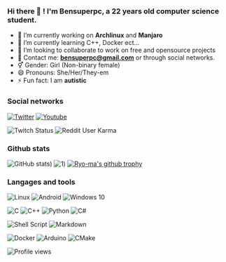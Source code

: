 ### Hi there 👋 ! I'm Bensuperpc, a 22 years old computer science student.

- 🔭 I’m currently working on **Archlinux** and **Manjaro**
- 🌱 I’m currently learning C++, Docker ect...
- 👯 I’m looking to collaborate to work on free and opensource projects
- 💬 Contact me: **bensuperpc@gmail.com** or through social networks.
- ⚥ Gender:  Girl (Non-binary female)
- 😄 Pronouns: She/Her/They-em
- ⚡ Fun fact:  I am **autistic**

### Social networks

[![Twitter](https://img.shields.io/twitter/follow/Bensuperpc?style=social)](https://twitter.com/Bensuperpc) [![Youtube](https://img.shields.io/youtube/channel/subscribers/UCJsQFFL7QW4LSX9eskq-9Yg?style=social)](https://www.youtube.com/channel/UCJsQFFL7QW4LSX9eskq-9Yg)

![Twitch Status](https://img.shields.io/twitch/status/bensuperpc?style=social) ![Reddit User Karma](https://img.shields.io/reddit/user-karma/combined/Bensuperpc?style=social)

### Github stats

![GitHub stats](https://github-readme-stats.vercel.app/api?username=bensuperpc&show_icons=true&count_private=true&theme=radical))
![1](https://github-readme-stats.vercel.app/api/top-langs/?username=bensuperpc&langs_count=9&layout=compact&hide=css&theme=radical))
[![Ryo-ma's github trophy](https://github-profile-trophy.vercel.app/?username=bensuperpc&row=1)](https://github.com/ryo-ma/github-profile-trophy)

### Langages and tools

![Linux](https://img.shields.io/badge/Linux-FCC624?style=for-the-badge&logo=linux&logoColor=black) ![Android](https://img.shields.io/badge/Android-3DDC84?style=for-the-badge&logo=android&logoColor=white) ![Windows 10](https://img.shields.io/badge/Windows-0078D6?style=for-the-badge&logo=windows&logoColor=white)

![C](https://img.shields.io/badge/c-%2300599C.svg?style=for-the-badge&logo=c&logoColor=white) ![C++](https://img.shields.io/badge/c++-%2300599C.svg?style=for-the-badge&logo=c%2B%2B&logoColor=white) ![Python](https://img.shields.io/badge/python-%2314354C.svg?style=for-the-badge&logo=python&logoColor=white) ![C#](https://img.shields.io/badge/c%23-%23239120.svg?style=for-the-badge&logo=c-sharp&logoColor=white)

![Shell Script](https://img.shields.io/badge/shell_script-%23121011.svg?style=for-the-badge&logo=gnu-bash&logoColor=white) ![Markdown](https://img.shields.io/badge/markdown-%23000000.svg?style=for-the-badge&logo=markdown&logoColor=white)

![Docker](https://img.shields.io/badge/docker-%230db7ed.svg?style=for-the-badge&logo=docker&logoColor=white) ![Arduino](https://img.shields.io/badge/-Arduino-00979D?style=for-the-badge&logo=Arduino&logoColor=white) ![CMake](https://img.shields.io/badge/CMake-%23008FBA.svg?style=for-the-badge&logo=cmake&logoColor=white)

![Profile views](https://gpvc.arturio.dev/bensuperpc)

